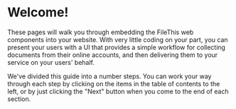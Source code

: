 # Welcome!

These pages will walk you through embedding the FileThis web components into your website. With very little coding on your part, you can present your users with a UI that provides a simple workflow for collecting documents from their online accounts, and then delivering them to your service on your users' behalf. 

We've divided this guide into a number steps. You can work your way through each step by clicking on the items in the table of contents to the left, or by just clicking the "Next" button when you come to the end of each section.
